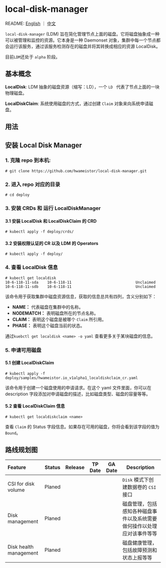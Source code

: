 # local-disk-manager

README: [English](https://github.com/hwameistor/local-disk-manager/blob/main/README.md) ｜ [中文](https://github.com/hwameistor/local-disk-manager/blob/main/README-zh.md)

`local-disk-manager` (LDM) 旨在简化管理节点上面的磁盘。它将磁盘抽象成一种可以被管理和监控的资源。它本身是一种 Daemonset 对象，集群中每一个节点都会运行该服务，通过该服务检测存在的磁盘并将其转换成相应的资源 LocalDisk。



目前`LDM`还处于 `alpha` 阶段。

## 基本概念

**LocalDisk**: LDM 抽象的磁盘资源（缩写：LD），一个 `LD ` 代表了节点上面的一块物理磁盘。

**LocalDiskClaim**: 系统使用磁盘的方式，通过创建 `Claim` 对象来向系统申请磁盘。

## 用法

## 安装 Local Disk Manager

### 1. 克隆 repo 到本机:
```
# git clone https://github.com/hwameistor/local-disk-manager.git
```

### 2. 进入 repo 对应的目录
```
# cd deploy
```

### 3. 安装 CRDs 和 运行 LocalDiskManager

#### 3.1 安装 LocalDisk 和 LocalDiskClaim 的 CRD
```
# kubectl apply -f deploy/crds/
```

#### 3.2 安装权限认证的 CR 以及 LDM 的 Operators
```
# kubectl apply -f deploy/
```

### 4. 查看 LocalDisk 信息
```
# kubectl get localdisk
10-6-118-11-sda    10-6-118-11                             Unclaimed
10-6-118-11-sdb    10-6-118-11                             Unclaimed
```
该命令用于获取集群中磁盘资源信息，获取的信息总共有四列，含义分别如下：

- **NAME：** 代表磁盘在集群中的名称。
- **NODEMATCH：** 表明磁盘所在的节点名称。
- **CLAIM：** 表明这个磁盘是被哪个 `Claim` 所引用。
- **PHASE：** 表明这个磁盘当前的状态。

通过`kuebctl get localdisk <name> -o yaml` 查看更多关于某块磁盘的信息。

### 5. 申请可用磁盘

#### 5.1 创建 LocalDiskClaim
```
# kubectl apply -f deploy/samples/hwameistor.io_v1alpha1_localdiskclaim_cr.yaml
```
该命令用于创建一个磁盘使用的申请请求。在这个 yaml 文件里面，你可以在 description 字段添加对申请磁盘的描述，比如磁盘类型、磁盘的容量等等。

#### 5.2 查看 LocalDiskClaim 信息
```
# kubectl get localdiskclaim <name>
```
查看 `Claim` 的 Status 字段信息。如果存在可用的磁盘，你将会看到该字段的值为 `Bound`。

## 路线规划图

| Feature                | Status | Release | TP Date | GA Date | Description                                                  |
| :--------------------- | ------ | ------- | ------- | ------- | ------------------------------------------------------------ |
| CSI for disk volume    | Planed |         |         |         | `Disk` 模式下创建数据卷的 `CSI` 接口                         |
| Disk management        | Planed |         |         |         | 磁盘管理，包括感知各种磁盘事件以及系统需要做何操作以处理应对该事件等等 |
| Disk health management | Planed |         |         |         | 磁盘健康管理，包括故障预测和状态上报等等                     |
